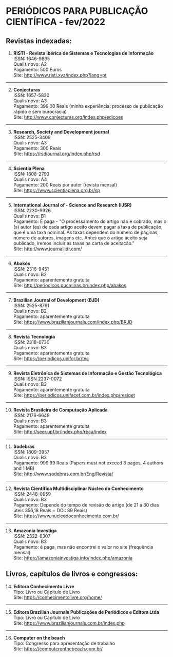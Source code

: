 # PERIÓDICOS PARA PUBLICAÇÃO CIENTÍFICA - fev/2022

## Revistas indexadas:

1. <strong>RISTI - Revista Ibérica de Sistemas e Tecnologias de Informação</strong><br />
ISSN: 1646-9895<br />
Qualis novo: A2<br />
Pagamento: 500 Euros<br />
Site: http://www.risti.xyz/index.php?lang=pt<br />

-------

2. <strong>Conjecturas</strong><br />
ISSN: 1657-5830<br />
Qualis novo: A3<br />
Pagamento: 399.00 Reais (minha experiência: processo de publicação rápido e sem burocracia)<br />
Site: http://www.conjecturas.org/index.php/edicoes<br />

-------

3. <strong>Research, Society and Development journal</strong><br />
ISSN: 2525-3409<br />
Qualis novo: A3<br />
Pagamento: 300 Reais<br />
Site: https://rsdjournal.org/index.php/rsd<br />

-------

4. <strong>Scientia Plena</strong><br />
ISSN: 1808-2793<br />
Qualis novo: A4<br />
Pagamento: 200 Reais por autor (revista mensal)<br />
Site: https://www.scientiaplena.org.br/sp<br />

-------

5. <strong>International Journal of - Science and Research (IJSR)</strong><br />
ISSN: 2230-9926<br />
Qualis novo: B1<br />
Pagamento: É paga - "O processamento do artigo não é cobrado, mas o (s) autor (es) de cada artigo aceito devem pagar a taxa de publicação, que é uma taxa nominal. As taxas dependem do número de páginas, número de autores, imagens etc. Antes que o artigo aceito seja publicado, iremos incluir as taxas na carta de aceitação."<br />
Site: http://www.journalijdr.com/<br />

-------

6. <strong>Abakós</strong><br />
ISSN: 2316-9451<br />
Qualis novo: B2<br />
Pagamento: aparentemente gratuita<br />
Site: http://periodicos.pucminas.br/index.php/abakos<br />

-------

7. <strong>Brazilian Journal of Development (BJD)</strong><br />
ISSN: 2525-8761<br />
Qualis novo: B2<br />
Pagamento: aparentemente gratuita<br />
Site: https://www.brazilianjournals.com/index.php/BRJD<br />

-------

8. <strong>Revista Tecnologia</strong><br />
ISSN: 2318-0730<br />
Qualis novo: B3<br />
Pagamento: aparentemente gratuita<br />
Site: https://periodicos.unifor.br/tec<br />

-------

9. <strong>Revista Eletrônica de Sistemas de Informação e Gestão Tecnológica</strong><br />
ISSN: ISSN 2237-0072<br />
Qualis novo: B3<br />
Pagamento: aparentemente gratuita<br />
Site: https://periodicos.unifacef.com.br/index.php/resiget<br />

-------

10. <strong>Revista Brasileira de Computação Aplicada</strong><br />
ISSN: 2176-6649<br />
Qualis novo: B3<br />
Pagamento: aparentemente gratuita<br />
Site: http://seer.upf.br/index.php/rbca/index<br />

-------

11. <strong>Sodebras</strong><br />
ISSN: 1809-3957<br />
Qualis novo: B3<br />
Pagamento: 999.99 Reais (Papers must not exceed 8 pages, 4 authors and 1 MB)<br />
Site: http://www.sodebras.com.br/Eng/Revista/<br />

-------

12. <strong>Revista Científica Multidisciplinar Núcleo do Conhecimento</strong><br />
ISSN: 2448-0959<br />
Qualis novo: B3<br />
Pagamento: Depende do tempo de revisão do artigo (de 21 a 30 dias úteis 356,18 Reais + DOI: 89 Reais)<br />
Site: https://www.nucleodoconhecimento.com.br/<br />

-------

13. <strong>Amazonia Investiga</strong><br />
ISSN: 2322-6307<br />
Qualis novo: B3<br />
Pagamento: é paga, mas não encontrei o valor no site (frequência mensal)<br />
Site: https://amazoniainvestiga.info/index.php/amazonia<br />

## Livros, capítulos de livros e congressos:

14. <strong>Editora Conhecimento Livre</strong><br />
Tipo: Livro ou Capítulo de Livro<br />
Site: https://conhecimentolivre.org/home/<br />

-------

15. <strong>Editora Brazilian Journals Publicações de Periódicos e Editora Ltda</strong><br />
Tipo: Livro ou Capítulo de Livro<br />
Site: https://www.brazilianjournals.com.br/index.php<br />

-------

16. <strong>Computer on the beach</strong><br />
Tipo: Congresso para apresentação de trabalho<br />
Site: https://computeronthebeach.com.br/<br />
